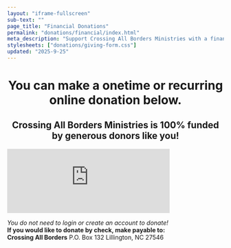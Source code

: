 ```yaml
---
layout: "iframe-fullscreen"
sub-text: ""
page_title: "Financial Donations"
permalink: "donations/financial/index.html"
meta_description: "Support Crossing All Borders Ministries with a financial donation. Your contribution helps provide essential resources and aid to those in need locally and globally. Give securely online or by mail to make a lasting impact through Christ-centered outreach."
stylesheets: ["donations/giving-form.css"]
updated: "2025-9-25"
---
```


<div style="text-align: center;">
  <h1>You can make a onetime or recurring online donation below.</h1>
  <h2>Crossing All Borders Ministries is 100% funded by generous donors like you!</h2>
</div>

<iframe id="v-frame" width="75%" frameborder="0" allow="clipboard-write" src="https://secure.myvanco.com/L-ZXHS" scrolling="no"></iframe>
<script type="application/javascript">
  window.onmessage=(e=>{const n=document.getElementById("v-frame");"https://secure.myvanco.com"===e.origin&&e.data.height&&(n.height=e.data.height,n.overflow="hidden")});
</script>


*You do not need to login or create an account to donate!*<br>
**If you would like to donate by check, make payable to:**<br>
**Crossing All Borders** 
P.O. Box 132
Lillington, NC 27546
